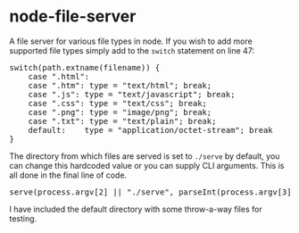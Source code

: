 # node-file-server

A file server for various file types in node. If you wish to add more supported file types simply add to the `switch` statement on line 47:

<pre>
switch(path.extname(filename)) {
    case ".html":
    case ".htm": type = "text/html"; break;
    case ".js": type = "text/javascript"; break;
    case ".css": type = "text/css"; break;
    case ".png": type = "image/png"; break;
    case ".txt": type = "text/plain"; break;
    default:    type = "application/octet-stream"; break
}
</pre>

The directory from which files are served is set to `./serve` by default, you can change this hardcoded value or you can supply CLI arguments. This is all done in the final line of code.

<pre>
serve(process.argv[2] || "./serve", parseInt(process.argv[3]) || 8000);
</pre>

I have included the default directory with some throw-a-way files for testing.
